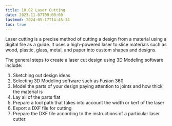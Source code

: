 ```yaml
---
title: 10.02 Laser Cutting
date: 2023-11-07T09:00:00
lastmod: 2024-05-17T14:45:34
toc: true
---
```


Laser cutting is a precise method of cutting a design from a material using a digital file as a guide. It uses a high-powered laser to slice materials such as wood, plastic, glass, metal, and paper into custom shapes and designs.

The general steps to create a laser cut design using 3D Modeling software include:

1. Sketching out design ideas
2. Selecting 3D Modeling software such as Fusion 360
3. Model the parts of your design paying attention to joints and how thick the material is
4. Lay all of the parts flat
5. Prepare a tool path that takes into account the width or kerf of the laser
6. Export a DXF file for cutting
7. Prepare the DXF file according to the instructions of a particular laser cutter.
